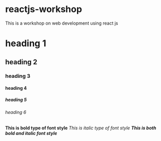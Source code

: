 # reactjs-workshop
This is a workshop on web development using react js
# heading 1
## heading 2
### heading 3
#### heading 4
##### heading 5
###### heading 6

**This is bold type of font style**
*This is italic type of font style*
***This is both bold and italic font style***
